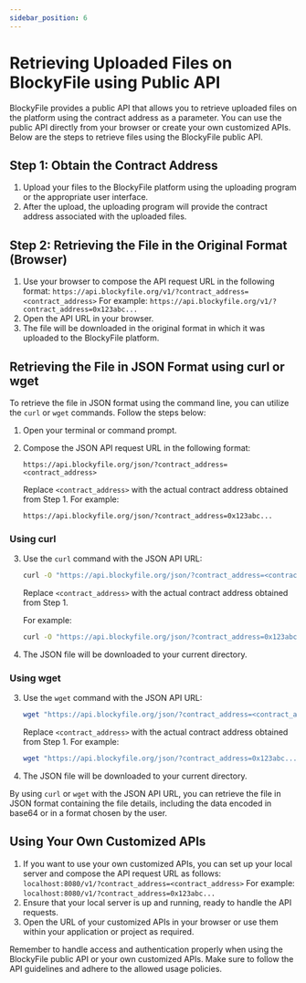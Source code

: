 ```yaml
---
sidebar_position: 6
---
```

# Retrieving Uploaded Files on BlockyFile using Public API

BlockyFile provides a public API that allows you to retrieve uploaded files on the platform using the contract address as a parameter. You can use the public API directly from your browser or create your own customized APIs. Below are the steps to retrieve files using the BlockyFile public API.

## Step 1: Obtain the Contract Address

1. Upload your files to the BlockyFile platform using the uploading program or the appropriate user interface.
2. After the upload, the uploading program will provide the contract address associated with the uploaded files.

## Step 2: Retrieving the File in the Original Format (Browser)

1. Use your browser to compose the API request URL in the following format: `https://api.blockyfile.org/v1/?contract_address=<contract_address>`
   For example: `https://api.blockyfile.org/v1/?contract_address=0x123abc...`
2. Open the API URL in your browser.
3. The file will be downloaded in the original format in which it was uploaded to the BlockyFile platform.

## Retrieving the File in JSON Format using curl or wget

To retrieve the file in JSON format using the command line, you can utilize the `curl` or `wget` commands. Follow the steps below:

1. Open your terminal or command prompt.
2. Compose the JSON API request URL in the following format:
   ```
   https://api.blockyfile.org/json/?contract_address=<contract_address>
   ```

   Replace `<contract_address>` with the actual contract address obtained from Step 1.
   For example:

   ```
   https://api.blockyfile.org/json/?contract_address=0x123abc...
   ```

### Using curl

3. Use the `curl` command with the JSON API URL:
   ```bash
   curl -O "https://api.blockyfile.org/json/?contract_address=<contract_address>"
   ```

   Replace `<contract_address>` with the actual contract address obtained from Step 1.

   For example:
   ```bash
   curl -O "https://api.blockyfile.org/json/?contract_address=0x123abc..."
   ```

4. The JSON file will be downloaded to your current directory.

### Using wget

3. Use the `wget` command with the JSON API URL:
   ```bash
   wget "https://api.blockyfile.org/json/?contract_address=<contract_address>"
   ```
   Replace `<contract_address>` with the actual contract address obtained from Step 1.
   For example:
   ```bash
   wget "https://api.blockyfile.org/json/?contract_address=0x123abc..."
   ```

4. The JSON file will be downloaded to your current directory.

By using `curl` or `wget` with the JSON API URL, you can retrieve the file in JSON format containing the file details, including the data encoded in base64 or in a format chosen by the user.

## Using Your Own Customized APIs

1. If you want to use your own customized APIs, you can set up your local server and compose the API request URL as follows: `localhost:8080/v1/?contract_address=<contract_address>`
   For example: `localhost:8080/v1/?contract_address=0x123abc...`
2. Ensure that your local server is up and running, ready to handle the API requests.
3. Open the URL of your customized APIs in your browser or use them within your application or project as required.

Remember to handle access and authentication properly when using the BlockyFile public API or your own customized APIs. Make sure to follow the API guidelines and adhere to the allowed usage policies.
